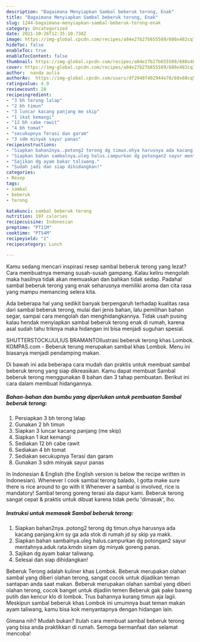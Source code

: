 ```yaml
---
description: "Bagaimana Menyiapkan Sambal beberuk terong, Enak"
title: "Bagaimana Menyiapkan Sambal beberuk terong, Enak"
slug: 1244-bagaimana-menyiapkan-sambal-beberuk-terong-enak
category: Uncategorized
date: 2021-10-26T12:35:10.738Z
image: https://img-global.cpcdn.com/recipes/a84e27b27b655589/680x482cq70/sambal-beberuk-terong-foto-resep-utama.jpg
hideToc: false
enableToc: true
enableTocContent: false
thumbnail: https://img-global.cpcdn.com/recipes/a84e27b27b655589/680x482cq70/sambal-beberuk-terong-foto-resep-utama.jpg
cover: https://img-global.cpcdn.com/recipes/a84e27b27b655589/680x482cq70/sambal-beberuk-terong-foto-resep-utama.jpg
author:  nanda aulia
authorAv:  https://img-global.cpcdn.com/users/df2948f402944e70/60x60cq50/avatar.jpg
ratingvalue: 4.9
reviewcount: 20
recipeingredient:
- "3 bh terong lalap"
- "2 bh timun"
- "3 luncar kacang panjang me skip"
- "1 ikat kemangi"
- "12 bh cabe rawit"
- "4 bh tomat"
- "secukupnya Terasi dan garam"
- "3 sdm minyak sayur panas"
recipeinstructions:
- "Siapkan bahan2nya..potong2 terong dg timun.ohya harusnya ada kacang panjang.krn sy ga ada stok di rumah jd sy skip ya makk."
- "Siapkan bahan sambalnya.uleg halus.campurkan dg potongan2 sayur mentahnya.aduk rata.kmdn siram dg minyak goreng panas."
- "Sajikan dg ayam bakar taliwang."
- "Sudah jadi dan siap dihidangkan!"
categories:
- Resep
tags:
- sambal
- beberuk
- terong

katakunci: sambal beberuk terong 
nutrition: 197 calories
recipecuisine: Indonesian
preptime: "PT11M"
cooktime: "PT54M"
recipeyield: "2"
recipecategory: Lunch

---
```



Kamu sedang mencari inspirasi resep sambal beberuk terong yang lezat? Cara membuatnya memang susah-susah gampang. Kalau keliru mengolah maka hasilnya tidak akan memuaskan dan bahkan tidak sedap. Padahal sambal beberuk terong yang enak seharusnya memiliki aroma dan cita rasa yang mampu memancing selera kita.


Ada beberapa hal yang sedikit banyak berpengaruh terhadap kualitas rasa dari sambal beberuk terong, mulai dari jenis bahan, lalu pemilihan bahan segar, sampai cara mengolah dan menghidangkannya. Tidak usah pusing kalau hendak menyiapkan sambal beberuk terong enak di rumah, karena asal sudah tahu triknya maka hidangan ini bisa menjadi suguhan spesial.

SHUTTERSTOCK/JULIUS BRAMANTOIlustrasi beberuk terong khas Lombok. KOMPAS.com - Beberuk terung merupakan sambal khas Lombok. Menu ini biasanya menjadi pendamping makan.


Di bawah ini ada beberapa cara mudah dan praktis untuk membuat sambal beberuk terong yang siap dikreasikan. Kamu dapat membuat Sambal beberuk terong menggunakan 8 bahan dan 3 tahap pembuatan. Berikut ini cara dalam membuat hidangannya.

<!--inarticleads1-->

##### Bahan-bahan dan bumbu yang diperlukan untuk pembuatan Sambal beberuk terong:

1. Persiapkan 3 bh terong lalap
1. Gunakan 2 bh timun
1. Siapkan 3 luncar kacang panjang (me skip)
1. Siapkan 1 ikat kemangi
1. Sediakan 12 bh cabe rawit
1. Sediakan 4 bh tomat
1. Sediakan secukupnya Terasi dan garam
1. Gunakan 3 sdm minyak sayur panas


In Indonesian &amp; English (the English version is below the recipe written in Indonesian). Whenever I cook sambal terong balado, I gotta make sure there is rice around to go with it Whenever a sambal is involved, rice is mandatory! Sambal terong goreng terasi ala dapur kami. Beberuk terong sangat cepat &amp; praktis untuk dibuat karena tidak perlu &#39;dimasak&#39;, lho. 

<!--inarticleads2-->

##### Instruksi untuk memasak Sambal beberuk terong:

1. Siapkan bahan2nya..potong2 terong dg timun.ohya harusnya ada kacang panjang.krn sy ga ada stok di rumah jd sy skip ya makk.
1. Siapkan bahan sambalnya.uleg halus.campurkan dg potongan2 sayur mentahnya.aduk rata.kmdn siram dg minyak goreng panas.
1. Sajikan dg ayam bakar taliwang.
1. Selesai dan siap dihidangkan!

Beberuk Terong adalah kuliner khas Lombok. Beberuk merupakan olahan sambal yang diberi olahan terong, sangat cocok untuk dijadikan teman santapan anda saat makan. Beberuk merupakan olahan sambal yang diberi olahan terong, cocok banget untuk dijadiin temen Beberuk gak pake bawng putih dan kencur klo di lombok. Trus bahannya kurang timun aja lagii. Meskipun sambal beberuk khas Lombok ini umumnya buat teman makan ayam taliwang, kamu bisa kok menyantapnya dengan hidangan lain. 

Gimana nih? Mudah bukan? Itulah cara membuat sambal beberuk terong yang bisa anda praktikkan di rumah. Semoga bermanfaat dan selamat mencoba!
